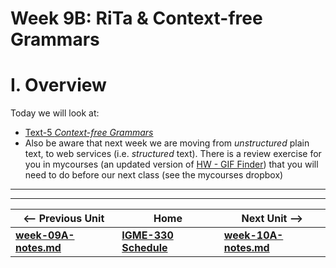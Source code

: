 # Week 9B: RiTa & Context-free Grammars

# I. Overview

Today we will look at:
- [Text-5 *Context-free Grammars*](https://github.com/tonethar/IGME-330-Master/blob/master/notes/text-5.md)
- Also be aware that next week we are moving from *unstructured* plain text, to web services (i.e. *structured* text). There is a review exercise for you in mycourses (an updated version of [HW - GIF Finder](https://github.com/tonethar/IGME-230-Master/blob/master/notes/HW-gif-finder.md)) that you will need to do before our next class (see the mycourses dropbox)

<hr><hr>

| <-- Previous Unit | Home | Next Unit -->
| --- | --- | --- 
| [**week-09A-notes.md**](week-09A-notes.md)     |  [**IGME-330 Schedule**](../schedule.md) | [**week-10A-notes.md**](week-10A-notes.md)
